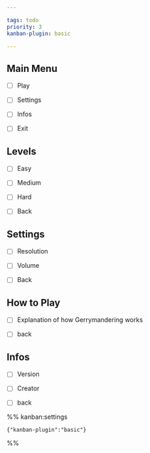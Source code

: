 ```yaml
---

tags: todo
priority: 3
kanban-plugin: basic

---
```


## Main Menu

- [ ] Play
- [ ] Settings
- [ ] Infos
- [ ] Exit


## Levels

- [ ] Easy
- [ ] Medium
- [ ] Hard
- [ ] Back


## Settings

- [ ] Resolution
- [ ] Volume
- [ ] Back


## How to Play

- [ ] Explanation of how Gerrymandering works
- [ ] back


## Infos

- [ ] Version
- [ ] Creator
- [ ] back




%% kanban:settings
```
{"kanban-plugin":"basic"}
```
%%